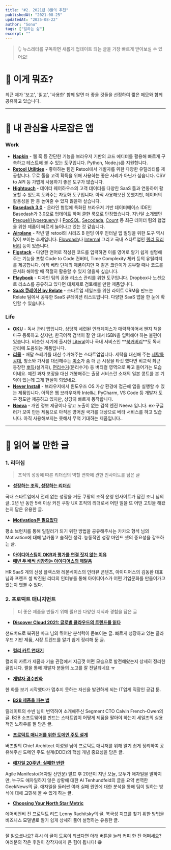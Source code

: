 ```yaml
---
title: "#2. 2021년 8월의 추천"
publishedAt: "2021-08-25"
updatedAt: "2025-08-22"
author: "Sonu"
tags: ["일하는 삶"]
excerpt: ""
---
```


> 👆 뉴스레터를 구독하면 새롭게 업데이트 되는 글을 가장 빠르게 받아보실 수 있어요!

# 🧐 이게 뭐죠?


최근 제가 '보고', '읽고', '사용한' 함께 알면 더 좋을 것들을 선정하여 짧은 메모와 함께 공유하고 있습니다.


---


# 📱 내 관심을 사로잡은 앱


### Work

- **[Napkin](https://www.napkin.io/?ref=sonujung)** - 웹 훅 등 간단한 기능을 브라우저 기반의 코드 에디터를 활용해 빠르게 구축하고 테스트해 볼 수 있는 도구입니다. Python, Node.js를 지원합니다.
- **[Retool Utilities](https://retool.com/utilities/?ref=sonujung)** - 좋아하는 팀인 Retool에서 개발자를 위한 다양한 유틸리티를 제공합니다. 무료 툴을 고객 획득을 위해 사용하는 좋은 사례가 아닌가 싶습니다. CSV to API 등 가볍게 사용하기 좋은 도구가 많습니다.
- **[Hightouch](https://www.hightouch.io/?ref=sonujung)** - 데이터 웨어하우스의 고객 데이터를 다양한 SaaS 툴과 연동하여 활용할 수 있도록 도와주는 자동화 도구입니다. 아직 사용해보진 못했지만, 데이터의 활용성을 한 층 높여줄 수 있지 않을까 싶습니다.
- **[Basedash 3.0](https://basedash.com/?ref=sonujung)** - 온라인 협업에 특화된 브라우저 기반 데이터베이스 IDE인 Basedash가 3.0으로 업데이트 하며 쿨한 룩으로 단장했습니다. 지난달 소개했던 [Prequel(Hyperquery)](https://hyperquery.ai/?ref=sonujung)나 [PopSQL](https://popsql.com/?ref=sonujung), [Secodada](https://www.secoda.co/?ref=sonujung), [Count](https://count.co/?ref=sonujung) 등 최근 데이터 팀의 협업을 위한 제품이 빠르게 늘어나고 있는 것 같습니다.
- **[Airplane](https://www.airplane.dev/?ref=sonujung)** - 작년 말 retool의 시리즈 B 펀딩 이후 인터널 앱 빌딩을 위한 도구 역시 많이 보이는 추세입니다. [Flowdash](https://flowdash.com/?ref=sonujung)나 [Internal](https://www.internal.io/?ref=sonujung) 그리고 국내 스타트업인 [쿼리 딜리버리](https://run.query.delivery/) 등이 있습니다.
- **[Figstack](https://www.figstack.com/?ref=sonujung)** - 다양한 언어로 작성된 코드를 입력하면 이를 영어로 알기 쉽게 설명해주는 기능을 포함 Code to Code 컨버터, Time Complexity 체커 등의 유틸리티를 제공합니다. 아직 베타 단계의 제품이지만 저 같은 코린이가 공부할 때나 코드를 문서화 해야할 때 적절히 활용할 수 있지 않을까 싶습니다.
- **[Playbook](https://www.playbook.com/?ref=sonujung)** - 디자인 팀의 공용 리소스 관리를 위한 도구입니다. Dropbox나 노션으로 리소스를 공유하고 있다면 대체재로 검토해볼 만한 제품입니다.
- **[SaaS 큐레이션 by Relate](https://saas.relate.kr/?ref=sonujung)** - 스타트업 세일즈를 위한 라이트 CRM을 만드는 Relate 팀에서 공유한 SaaS 큐레이션 리스트입니다. 다양한 SaaS 앱을 한 눈에 확인할 수 있습니다.

### Life

- **[OKU](https://oku.club/?ref=sonujung)** - 독서 관리 앱입니다. 상당히 세련된 인터페이스가 매력적이어서 왠지 책을 마구 등록하고 싶지만, 한국어책 검색이 잘 안 돼서 ISBN을 입력해야 하는 불편이 있습니다. 비슷한 시기에 출시한 [Literal](https://literal.club/?ref=sonujung)이나 국내 서비스인 **[북커버리](https://bookcovery.com/?ref=sonujung)**도 독서 관리에 도움되는 제품입니다.
- **[리클](https://recle.io/?ref=sonujung)** - 배달 쓰레기를 대신 수거해주는 스타트업입니다. 세탁을 대신해 주는 [세탁특공대](https://www.getwashswat.com/?ref=sonujung), 청소와 가사를 대신해주는 [미소](https://miso.kr/?ref=sonujung)가 좀 더 큰 시장을 타깃 했다면 비교적 최근 등장한 [뽀득](http://www.bbodek.com/?ref=sonujung)(설거지), [편리수거](https://smartstore.naver.com/pyunremium/?ref=sonujung)(분리수거) 등 버티컬 영역으로 파고 들어가는 모습이네요. 예전 과자 포장을 대신 개봉해주는 출장 서비스란 소재의 일본 콩트를 본 기억이 있는데 그게 현실이 되었네요.
- **[Never Install](https://neverinstall.com/)** - 브라우저에서 윈도우즈 OS 가상 환경에 접근해 앱을 실행할 수 있는 제품입니다. 아직은 웹 브라우저와 IntelliJ, PyCharm, VS Code 등 개발자 도구 정도만 제공하고 있지만, 상당히 빠르게 동작합니다.
- **[Neeva](https://neeva.com/?ref=sonujung)** - 개인 정보 제공이나 광고 노출이 없는 검색 엔진 Neeva 입니다. ex-구글러가 모여 만든 제품으로 아직은 영어권 국가를 대상으로 베타 서비스를 하고 있습니다. 아직 사용해보지는 못해서 무척 기대하는 제품입니다..

--- 


# 🔖 읽어 볼 만한 글


### 1. 리더십

> 조직의 성장에 따른 리더십의 역할 변화에 관한 인사이트를 담은 글
- **[성장하는 조직, 성장하는 리더십](https://brunch.co.kr/@coupangdesign/67/?ref=sonujung)**

국내 스타트업에서 전례 없는 성장을 거둔 쿠팡의 조직 운영 인사이트가 담긴 조니 님의 글. 2년 반 동안 5배 이상 커진 쿠팡 UX 조직의 리더로서 어떤 일을 또 어떤 고민을 해왔는지 담은 유용한 글.

- **[Motivation은 필요없다](https://brunch.co.kr/@hyungsukkim/129)**

평소 브런치를 통해 일잘러가 되기 위한 방법을 공유해주시는 카카오 형석 님의 Motivation에 대해 날카롭고 솔직한 생각. 능동적인 성장 마인드 셋의 중요성을 강조하는 글.

- **[아이디어스팀이 OKR과 평가를 연결 짓지 않는 이유](https://flex.team/blog/2021/08/24/idus/?ref=sonujung)**
- **[매년 두 배씩 성장하는 아이디어스의 깨달음](https://camp.lemonbase.com/ceo_interview/backpackr1/?ref=sonujung)**

HR SaaS 계의 신성 플렉스와 레몬베이스의 인터뷰 콘텐츠, 아이디어스의 김동환 대표님과 프렌즈 셀 박진원 리더의 인터뷰를 통해 아이디어스가 어떤 기업문화를 만들어가고 있는지 엿볼 수 있다.


### 2. 프로덕트 매니지먼트

> 더 좋은 제품을 만들기 위해 필요한 다양한 지식과 경험을 담은 글
- **[Discover Cloud 2021: 글로벌 클라우드의 트렌드를 읽다](https://kimchihill.com/2021/08/14/discover-cloud-2021-kr-reading-the-global-trend-of-cloud/?ref=sonujung)**

샌드버드로 복귀한 마크 님의 뛰어난 분석력이 돋보이는 글. 빠르게 성장하고 있는 클라우드 기반 제품, 시장 트렌드를 알기 쉽게 정리해 둔 글.

- **[컬리 카트 연대기](https://helloworld.kurly.com/blog/my-cart-development-history/)**

컬리의 카트가 제품과 기술 관점에서 지금껏 어떤 모습으로 발전해왔는지 상세히 정리한 글입니다. 짤을 통해 개발자 분들의 노고를 잘 전달되네요 ㅠ

- **[개발자 경수만화](https://github.com/waterglasstoon/software-engineer-kyungsoo-toon/?ref=sonujung)**

한 화를 보기 시작했다가 멈추지 못하는 자신을 발견하게 되는 IT업계 직장인 공감 툰.

- **[B2B 제품을 파는 법](https://blog.relate.kr/how-to-sell-b2b-product/?ref=sonujung)**

릴레이트의 수빈 님이 번역하여 소개해주신 Segment CTO Calvin French-Owen의 글. B2B 소프트웨어를 만드는 스타트업이 어떻게 제품을 팔아야 하는지 세일즈의 실용적인 노하우를 잘 담은 글.

- **[프로덕트 매니저를 위한 도메인 주도 설계](https://ssowonny.medium.com/%ED%94%84%EB%A1%9C%EB%8D%95%ED%8A%B8-%EB%A7%A4%EB%8B%88%EC%A0%80-pm-%EB%A5%BC-%EC%9C%84%ED%95%9C-%EB%8F%84%EB%A9%94%EC%9D%B8-%EC%A3%BC%EB%8F%84-%EC%84%A4%EA%B3%84-domain-driven-design-ddd-4b2a06d952f2/?ref=sonujung)**

버즈빌의 Chief Architect 이성원 님이 프로덕트 매니저를 위해 알기 쉽게 정리하여 공유해주신 도메인 주도 설계(DDD)의 핵심 개념 중요성을 담은 글.

- **[애자일 20주년: 실패한 반란](https://news.hada.io/topic?id=4788)**

Agile Manifesto(애자일 선언문) 발표 후 20년이 지난 오늘, 모두가 애자일을 말하지만, 누구도 애자일하지 않은 상황에 대한 Al Tenhundfeld의 글을 요약 번역한 GeekNews의 글. 애자일을 둘러싼 여러 실패 원인에 대한 분석을 통해 팀이 일하는 방식에 대해 고민해 볼 수 있게 하는 글.

- **[Choosing Your North Star Metric](https://future.a16z.com/north-star-metrics/?ref=sonujung)**

에어비앤비 전 프로덕트 리드 Lenny Rachitsky의 글. 북극성 지표를 찾기 위한 방법을 비즈니스 모델별로 알기 쉽게 상세히 풀어 설명하는 유용한 글.


---


잘 읽으셨나요? 혹시 이 글이 도움이 되셨다면 아래 버튼을 눌러 커피 한 잔 어떠세요? 여러분의 작은 후원이 창작자에게 큰 힘이 됩니다! 😁

